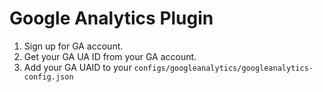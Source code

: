 # Google Analytics Plugin

1. Sign up for GA account.
2. Get your GA UA ID from your GA account.
3. Add your GA UAID to your `configs/googleanalytics/googleanalytics-config.json`
